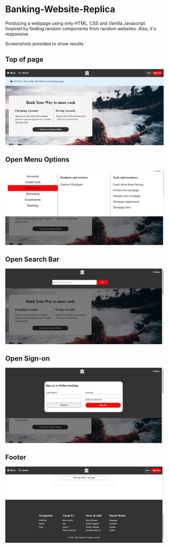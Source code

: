 # Banking-Website-Replica

Producing a webpage using only HTML, CSS and Vanilla Javascript.
Inspired by finding random components from random websites. Also, it's responsive.

Screenshots provided to show results


## Top of page
![screenShotTop](Screenshot1.jpg)

## Open Menu Options
![screenShotMenu](ScreenshotMenuOpen.jpg)

## Open Search Bar
![screenShotSearch](ScreenshotSearchOpen.jpg)

## Open Sign-on
![screenShotSignOn](ScreenshotSignOnOpen.jpg)

## Footer
![screenShotFooter](ScreenshotFooter.jpg)
